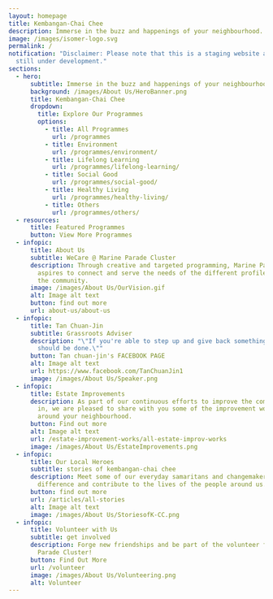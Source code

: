 ```yaml
---
layout: homepage
title: Kembangan-Chai Chee
description: Immerse in the buzz and happenings of your neighbourhood.
image: /images/isomer-logo.svg
permalink: /
notification: "Disclaimer: Please note that this is a staging website and it is
  still under development."
sections:
  - hero:
      subtitle: Immerse in the buzz and happenings of your neighbourhood.
      background: /images/About Us/HeroBanner.png
      title: Kembangan-Chai Chee
      dropdown:
        title: Explore Our Programmes
        options:
          - title: All Programmes
            url: /programmes
          - title: Environment
            url: /programmes/environment/
          - title: Lifelong Learning
            url: /programmes/lifelong-learning/
          - title: Social Good
            url: /programmes/social-good/
          - title: Healthy Living
            url: /programmes/healthy-living/
          - title: Others
            url: /programmes/others/
  - resources:
      title: Featured Programmes
      button: View More Programmes
  - infopic:
      title: About Us
      subtitle: WeCare @ Marine Parade Cluster
      description: Through creative and targeted programming, Marine Parade Cluster
        aspires to connect and serve the needs of the different profiles within
        the community.
      image: /images/About Us/OurVision.gif
      alt: Image alt text
      button: find out more
      url: about-us/about-us
  - infopic:
      title: Tan Chuan-Jin
      subtitle: Grassroots Adviser
      description: "\"If you're able to step up and give back something, I think that
        should be done.\""
      button: Tan chuan-jin's FACEBOOK PAGE
      alt: Image alt text
      url: https://www.facebook.com/TanChuanJin1
      image: /images/About Us/Speaker.png
  - infopic:
      title: Estate Improvements
      description: As part of our continuous efforts to improve the community we live
        in, we are pleased to share with you some of the improvement works
        around your neighbourhood.
      button: Find out more
      alt: Image alt text
      url: /estate-improvement-works/all-estate-improv-works
      image: /images/About Us/EstateImprovements.png
  - infopic:
      title: Our Local Heroes
      subtitle: stories of kembangan-chai chee
      description: Meet some of our everyday samaritans and changemakers who make a
        difference and contribute to the lives of the people around us.
      button: find out more
      url: /articles/all-stories
      alt: Image alt text
      image: /images/About Us/StoriesofK-CC.png
  - infopic:
      title: Volunteer with Us
      subtitle: get involved
      description: Forge new friendships and be part of the volunteer family in Marine
        Parade Cluster!
      button: Find Out More
      url: /volunteer
      image: /images/About Us/Volunteering.png
      alt: Volunteer
---
```


